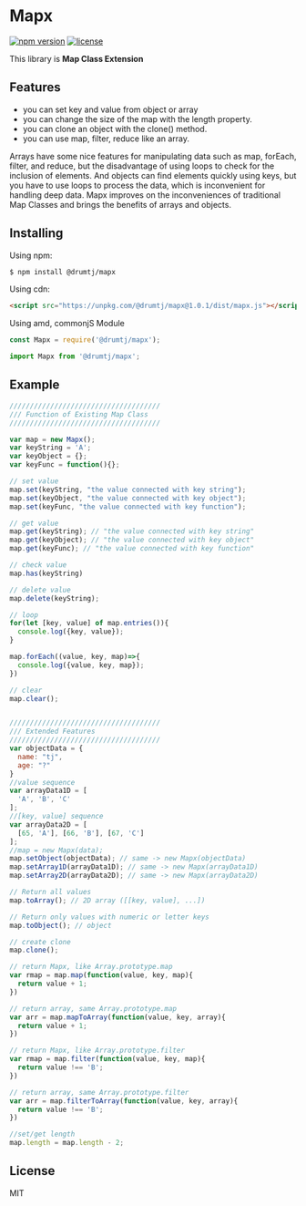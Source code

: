 # Mapx

[![npm version](https://img.shields.io/npm/v/@drumtj/mapx.svg?style=flat)](https://www.npmjs.com/package/@drumtj/mapx)
[![license](https://img.shields.io/npm/l/@drumtj/mapx.svg)](#)

This library is **Map Class Extension**

## Features

- you can set key and value from object or array
- you can change the size of the map with the length property.
- you can clone an object with the clone() method.
- you can use map, filter, reduce like an array.

Arrays have some nice features for manipulating data such as map, forEach, filter, and reduce, but the disadvantage of using loops to check for the inclusion of elements. And objects can find elements quickly using keys, but you have to use loops to process the data, which is inconvenient for handling deep data. Mapx improves on the inconveniences of traditional Map Classes and brings the benefits of arrays and objects.

## Installing

Using npm:

```bash
$ npm install @drumtj/mapx
```

Using cdn:

```html
<script src="https://unpkg.com/@drumtj/mapx@1.0.1/dist/mapx.js"></script>
```

Using amd, commonjS Module

```js
const Mapx = require('@drumtj/mapx');
```

```js
import Mapx from '@drumtj/mapx';
```

## Example

```js
/////////////////////////////////////
/// Function of Existing Map Class
/////////////////////////////////////

var map = new Mapx();
var keyString = 'A';
var keyObject = {};
var keyFunc = function(){};

// set value
map.set(keyString, "the value connected with key string");
map.set(keyObject, "the value connected with key object");
map.set(keyFunc, "the value connected with key function");

// get value
map.get(keyString); // "the value connected with key string"
map.get(keyObject); // "the value connected with key object"
map.get(keyFunc); // "the value connected with key function"

// check value
map.has(keyString)

// delete value
map.delete(keyString);

// loop
for(let [key, value] of map.entries()){
  console.log({key, value});
}

map.forEach((value, key, map)=>{
  console.log({value, key, map});
})

// clear
map.clear();


/////////////////////////////////////
/// Extended Features
/////////////////////////////////////
var objectData = {
  name: "tj",
  age: "?"
}
//value sequence
var arrayData1D = [
  'A', 'B', 'C'
];
//[key, value] sequence
var arrayData2D = [
  [65, 'A'], [66, 'B'], [67, 'C']
];
//map = new Mapx(data);
map.setObject(objectData); // same -> new Mapx(objectData)
map.setArray1D(arrayData1D); // same -> new Mapx(arrayData1D)
map.setArray2D(arrayData2D); // same -> new Mapx(arrayData2D)

// Return all values
map.toArray(); // 2D array ([[key, value], ...])

// Return only values ​​with numeric or letter keys
map.toObject(); // object

// create clone
map.clone();

// return Mapx, like Array.prototype.map
var rmap = map.map(function(value, key, map){
  return value + 1;
})

// return array, same Array.prototype.map
var arr = map.mapToArray(function(value, key, array){
  return value + 1;
})

// return Mapx, like Array.prototype.filter
var rmap = map.filter(function(value, key, map){
  return value !== 'B';
})

// return array, same Array.prototype.filter
var arr = map.filterToArray(function(value, key, array){
  return value !== 'B';
})

//set/get length
map.length = map.length - 2;
```


## License

MIT
